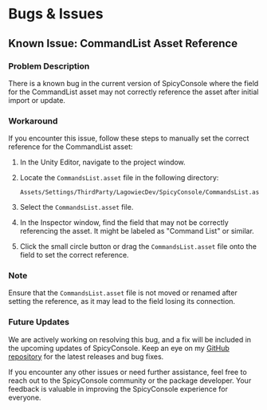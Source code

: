 # Bugs & Issues

## Known Issue: CommandList Asset Reference

### Problem Description

There is a known bug in the current version of SpicyConsole where the field for the CommandList asset may not correctly reference the asset after initial import or update.

### Workaround

If you encounter this issue, follow these steps to manually set the correct reference for the CommandList asset:

1. In the Unity Editor, navigate to the project window.

2. Locate the `CommandsList.asset` file in the following directory:

    ```
    Assets/Settings/ThirdParty/LagowiecDev/SpicyConsole/CommandsList.asset
    ```

3. Select the `CommandsList.asset` file.

4. In the Inspector window, find the field that may not be correctly referencing the asset. It might be labeled as "Command List" or similar.

5. Click the small circle button or drag the `CommandsList.asset` file onto the field to set the correct reference.

### Note

Ensure that the `CommandsList.asset` file is not moved or renamed after setting the reference, as it may lead to the field losing its connection.

### Future Updates

We are actively working on resolving this bug, and a fix will be included in the upcoming updates of SpicyConsole. Keep an eye on my [GitHub repository](https://github.com/LagowiecDev/SpicyConsole) for the latest releases and bug fixes.

If you encounter any other issues or need further assistance, feel free to reach out to the SpicyConsole community or the package developer. Your feedback is valuable in improving the SpicyConsole experience for everyone.
